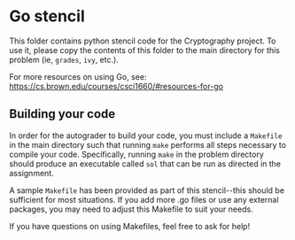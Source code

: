 # Go stencil

This folder contains python stencil code for the Cryptography
project.  To use it, please copy the contents of this folder to the
main directory for this problem (ie, `grades`, `ivy`, etc.).  

For more resources on using Go, see:  
https://cs.brown.edu/courses/csci1660/#resources-for-go

## Building your code

In order for the autograder to build your code, you must include a
`Makefile` in the main directory such that running `make` performs all
steps necessary to compile your code.  Specifically, running `make` in
the problem directory should produce an executable called `sol` that
can be run as directed in the assignment.  

A sample `Makefile` has been provided as part of this stencil--this
should be sufficient for most situations.  If you add more .go files
or use any external packages, you may need to adjust this Makefile to
suit your needs.  

If you have questions on using Makefiles, feel free to ask for help!  
